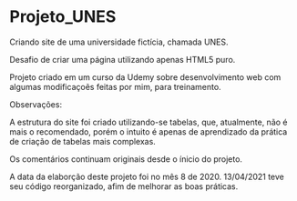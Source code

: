 # Projeto_UNES
 Criando site de uma universidade fictícia, chamada UNES.

 Desafio de criar uma página utilizando apenas HTML5 puro.

Projeto criado em um curso da Udemy sobre desenvolvimento web com algumas modificaçoẽs feitas por mim, para treinamento.

Observações:

A estrutura do site foi criado utilizando-se tabelas, que, atualmente, não é mais o recomendado, porém o intuito é apenas de aprendizado da prática de criação de tabelas mais complexas.

Os comentários continuam originais desde o ínicio do projeto.

A data da elaborção deste projeto foi no mês 8 de 2020.
13/04/2021 teve seu código reorganizado, afim de melhorar as boas práticas.